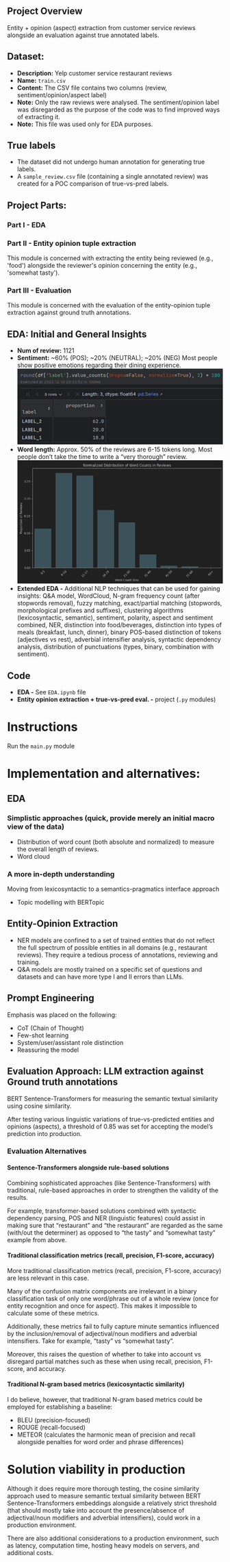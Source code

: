 ## Project Overview
Entity + opinion (aspect) extraction from customer service reviews alongside an evaluation against true annotated labels.


## Dataset:
- **Description:** Yelp customer service restaurant reviews
- **Name:** `train.csv`
- **Content:** The CSV file contains two columns (review, sentiment/opinion/aspect label)
- **Note:** Only the raw reviews were analysed. The sentiment/opinion label was disregarded as the purpose of the code was to find improved ways of extracting it.
- **Note:** This file was used only for EDA purposes.

## True labels
* The dataset did not undergo human annotation for generating true labels.
* A `sample_review.csv` file (containing a single annotated review) was created for a POC comparison of true-vs-pred labels.
 

## Project Parts:
### Part I - EDA
### Part II - Entity opinion tuple extraction
This module is concerned with extracting the entity being reviewed (e.g., 'food') alongside the reviewer's opinion concerning the entity (e.g., 'somewhat tasty').
### Part III - Evaluation
This module is concerned with the evaluation of the entity-opinion tuple extraction against ground truth annotations.


## EDA: Initial and General Insights
* **Num of review:** 1121
* **Sentiment:** ~60% (POS); ~20% (NEUTRAL); ~20% (NEG) 
Most people show positive emotions regarding their dining experience.
![sentiment_distribution](/images/sentiment_distribution.png)
* **Word length:** Approx. 50% of the reviews are 6-15 tokens long.
Most people don’t take the time to write a “very thorough” review.
![word_length](/images/word_length.png)
* **Extended EDA -** Additional NLP techniques that can be used for gaining insights:
Q&A model, WordCloud, N-gram frequency count (after stopwords removal), fuzzy matching, exact/partial matching (stopwords, morphological prefixes and suffixes), clustering algorithms (lexicosyntactic, semantic), sentiment, polarity, aspect and sentiment combined, NER, distinction into food/beverages, distinction into types of meals (breakfast, lunch, dinner), binary POS-based distinction of tokens (adjectives vs rest), adverbial intensifier analysis, syntactic dependency analysis, distribution of punctuations (types, binary, combination with sentiment).


## Code
* **EDA -** See `EDA.ipynb` file
* **Entity opinion extraction + true-vs-pred eval. -** project (`.py` modules)

# Instructions
Run the `main.py` module


# Implementation and alternatives:
## EDA
### Simplistic approaches (quick, provide merely an initial macro view of the data)
* Distribution of word count (both absolute and normalized) to measure the overall length of reviews.
* Word cloud

### A more in-depth understanding
Moving from lexicosyntactic to a semantics-pragmatics interface approach
* Topic modelling with BERTopic

## Entity-Opinion Extraction
* NER models are confined to a set of trained entities that do not reflect the full spectrum of possible entities in all domains (e.g., restaurant reviews). They require a tedious process of annotations, reviewing and training.
* Q&A models are mostly trained on a specific set of questions and datasets and can have more type I and II errors than LLMs.

## Prompt Engineering
Emphasis was placed on the following:
* CoT (Chain of Thought)
* Few-shot learning
* System/user/assistant role distinction
* Reassuring the model

## Evaluation Approach: LLM extraction against Ground truth annotations
BERT Sentence-Transformers for measuring the semantic textual similarity using cosine similarity.

After testing various linguistic variations of true-vs-predicted entities and opinions (aspects), a threshold of 0.85 was set for accepting the model’s prediction into production.

### Evaluation Alternatives

#### Sentence-Transformers alongside rule-based solutions
Combining sophisticated approaches (like Sentence-Transformers) with traditional, rule-based approaches in order to strengthen the validity of the results.

For example, transformer-based solutions combined with syntactic dependency parsing, POS and NER (linguistic features) could assist in making sure that “restaurant” and “the restaurant” are regarded as the same (with/out the determiner) as opposed to “the tasty” and “somewhat tasty” example from above.

#### Traditional classification metrics (recall, precision, F1-score, accuracy)
More traditional classification metrics (recall, precision, F1-score, accuracy) are less relevant in this case.

Many of the confusion matrix components are irrelevant in a binary classification task of only one word/phrase out of a whole review (once for entity recognition and once for aspect). This makes it impossible to calculate some of these metrics.

Additionally, these metrics fail to fully capture minute semantics influenced by the inclusion/removal of adjectival/noun modifiers and adverbial intensifiers. Take for example, “tasty” vs “somewhat tasty”.

Moreover, this raises the question of whether to take into account vs disregard partial matches such as these when using recall, precision, F1-score, and accuracy.

#### Traditional N-gram based metrics (lexicosyntactic similarity)
I do believe, however, that traditional N-gram based metrics could be employed for establishing a baseline:
* BLEU (precision-focused)
* ROUGE (recall-focused)
* METEOR (calculates the harmonic mean of precision and recall alongside penalties for word order and phrase differences)

# Solution viability in production
Although it does require more thorough testing, the cosine similarity approach used to measure semantic textual similarity between BERT Sentence-Transformers embeddings alongside a relatively strict threshold (that should mostly take into account the presence/absence of adjectival/noun modifiers and adverbial intensifiers), could work in a production environment.

There are also additional considerations to a production environment, such as latency, computation time, hosting heavy models on servers, and additional costs.